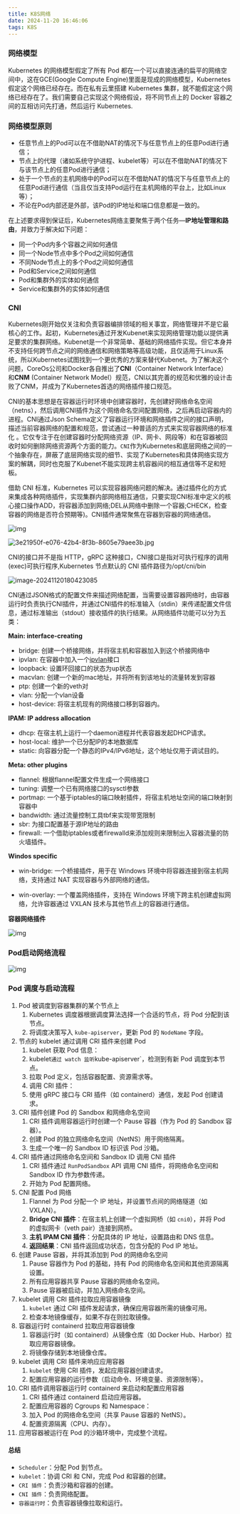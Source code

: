 ```yaml
---
title: K8S网络
date: 2024-11-20 16:46:06
tags: K8S
---
```


### 网络模型

Kubernetes 的网络模型假定了所有 Pod 都在一个可以直接连通的扁平的网络空间中，这在GCE(Google Compute Engine)里面是现成的网络模型，Kubernetes 假定这个网络已经存在。而在私有云里搭建 Kubernetes 集群，就不能假定这个网络已经存在了。我们需要自己实现这个网络假设，将不同节点上的 Docker 容器之间的互相访问先打通，然后运行 Kubernetes.

### 网络模型原则

- 任意节点上的Pod可以在不借助NAT的情况下与任意节点上的任意Pod进行通信；
- 节点上的代理（诸如系统守护进程、kubelet等）可以在不借助NAT的情况下与该节点上的任意Pod进行通信；
- 处于一个节点的主机网络中的Pod可以在不借助NAT的情况下与任意节点上的任意Pod进行通信（当且仅当支持Pod运行在主机网络的平台上，比如Linux等）；
- 不论在Pod内部还是外部，该Pod的IP地址和端口信息都是一致的。

在上述要求得到保证后，Kubernetes网络主要聚焦于两个任务—**IP地址管理和路由**，并致力于解决如下问题：

- 同一个Pod内多个容器之间如何通信
- 同一个Node节点中多个Pod之间如何通信
- 不同Node节点上的多个Pod之间如何通信
- Pod和Service之间如何通信
- Pod和集群外的实体如何通信
- Service和集群外的实体如何通信

### CNI

Kubernetes刚开始仅关注和负责容器编排领域的相关事宜，网络管理并不是它最核心的工作。起初，Kubernetes通过开发Kubenet来实现网络管理功能以提供满足要求的集群网络。Kubenet是一个非常简单、基础的网络插件实现。但它本身并不支持任何跨节点之间的网络通信和网络策略等高级功能，且仅适用于Linux系统，所以Kubernetes试图找到一个更优秀的方案来替代Kubenet。为了解决这个问题，CoreOs公司和Docker各自推出了**CNI**（Container Network Interface）和**CNM** (Container Network Model）规范，CNI以其完善的规范和优雅的设计击败了CNM，并成为了Kubernetes首选的网络插件接口规范。

CNI的基本思想是在容器运行时环境中创建容器时，先创建好网络命名空间（netns），然后调用CNI插件为这个网络命名空间配置网络，之后再启动容器内的进程。CNI通过Json Schema定义了容器运行环境和网络插件之间的接口声明，描述当前容器网络的配置和规范，尝试通过一种普适的方式来实现容器网络的标准化 。它仅专注于在创建容器时分配网络资源（IP、网卡、网段等）和在容器被回收时如何删除网络资源两个方面的能力。`CNI`作为Kubernetes和底层网络之间的一个抽象存在，屏蔽了底层网络实现的细节、实现了Kubernetes和具体网络实现方案的解耦，同时也克服了Kubenet不能实现跨主机容器间的相互通信等不足和短板。

借助 CNI 标准，Kubernetes 可以实现容器网络问题的解决。通过插件化的方式来集成各种网络插件，实现集群内部网络相互通信，只要实现CNI标准中定义的核心接口操作ADD，将容器添加到网络;DEL从网络中删除一个容器;CHECK，检查容器的网络是否符合预期等)。CNI插件通常聚焦在容器到容器的网络通信。

![img](https://hphimages-1253879422.cos.ap-beijing.myqcloud.com/k8s/K8s-CNI-Structure.png)

![3e21950f-e076-42b4-8f3b-8605e79aee3b.jpg](https://hphimages-1253879422.cos.ap-beijing.myqcloud.com/k8s/3e21950f-e076-42b4-8f3b-8605e79aee3b.jpg)

CNI的接口并不是指 HTTP，gRPC 这种接口，CNI接口是指对可执行程序的调用(exec)可执行程序,Kubernetes 节点默认的 CNI 插件路径为/opt/cni/bin

![image-20241120180423085](https://hphimages-1253879422.cos.ap-beijing.myqcloud.com/k8s/image-20241120180423085.png)

CNI通过JSON格式的配置文件来描述网络配置，当需要设置容器网络时，由容器运行时负责执行CNI插件，并通过CNI插件的标准输入（stdin）来传递配置文件信息，通过标准输出（stdout）接收插件的执行结果。从网络插件功能可以分为五类：

**Main: interface-creating**

- bridge: 创建一个桥接网络，并将宿主机和容器加入到这个桥接网络中
- ipvlan: 在容器中加入一个[ipvlan](https://www.kernel.org/doc/Documentation/networking/ipvlan.txt)接口
- loopback: 设置环回接口的状态为up状态
- macvlan: 创建一个新的mac地址，并将所有到该地址的流量转发到容器
- ptp: 创建一个新的veth对
- vlan: 分配一个vlan设备
- host-device: 将宿主机现有的网络接口移到容器内。

**IPAM: IP address allocation**

- dhcp: 在宿主机上运行一个daemon进程并代表容器发起DHCP请求。
- host-local: 维护一个已分配IP的本地数据库
- static: 向容器分配一个静态的IPv4/IPv6地址，这个地址仅用于调试目的。

**Meta: other plugins**

- flannel: 根据flannel配置文件生成一个网络接口
- tuning: 调整一个已有网络接口的sysctl参数
- portmap: 一个基于iptables的端口映射插件，将宿主机地址空间的端口映射到容器中
- bandwidth: 通过流量控制工具tbf来实现带宽限制
- sbr: 为接口配置基于源IP地址的路由
- firewall: 一个借助iptables或者firewalld来添加规则来限制出入容器流量的防火墙插件。

**Windos specific**

- win-bridge: 一个桥接插件，用于在 Windows 环境中将容器连接到宿主机网络，支持通过 NAT 实现容器与外部网络的通信。

- win-overlay: 一个覆盖网络插件，支持在 Windows 环境下跨主机创建虚拟网络，允许容器通过 VXLAN 技术与其他节点上的容器进行通信。

**容器网络插件**

![img](https://hphimages-1253879422.cos.ap-beijing.myqcloud.com/k8s/cni-plugins-20240717.png)

### Pod启动网络流程



![img](https://hphimages-1253879422.cos.ap-beijing.myqcloud.com/Flink/K8s%E7%BD%91%E7%BB%9C%E5%9B%BE.png)



### Pod 调度与启动流程

1. Pod 被调度到容器集群的某个节点上
   1. Kubernetes 调度器根据调度算法选择一个合适的节点，将 Pod 分配到该节点。
   2. 将调度决策写入 `kube-apiserver`，更新 Pod 的 `NodeName` 字段。
2. 节点的 kubelet 通过调用 CRI 插件来创建 Pod
   1. kubelet 获取 Pod 信息：
   2. kubelet`通过 watch 监听`kube-apiserver`，检测到有新 Pod 调度到本节点。
   3. 拉取 Pod 定义，包括容器配置、资源需求等。
   4. 调用 CRI 插件：
   5. 使用 gRPC 接口与 CRI 插件（如 containerd）通信，发起 Pod 创建请求。
3. CRI 插件创建 Pod 的 Sandbox 和网络命名空间
   1. CRI 插件调用容器运行时创建一个 Pause 容器（作为 Pod 的 Sandbox 容器）。
   2. 创建 Pod 的独立网络命名空间（NetNS）用于网络隔离。
   3. 生成一个唯一的 Sandbox ID 标识该 Pod 沙箱。
4. CRI 插件通过网络命名空间和 Sandbox ID 调用 CNI 插件
   1. CRI 插件通过 `RunPodSandbox` API 调用 CNI 插件，将网络命名空间和 Sandbox ID 作为参数传递。
   2. 开始为 Pod 配置网络。
5. CNI 配置 Pod 网络
   1. Flannel 为 Pod 分配一个 IP 地址，并设置节点间的网络隧道（如 VXLAN）。
   2. **Bridge CNI 插件**：在宿主机上创建一个虚拟网桥（如 `cni0`），并将 Pod 的虚拟网卡（veth pair）连接到网桥。
   3. **主机 IPAM CNI 插件**：分配具体的 IP 地址，设置路由和 DNS 信息。
   4. **返回结果**：CNI 插件返回成功状态，包含分配的 Pod IP 地址。
6. 创建 Pause 容器，并将其添加到 Pod 的网络命名空间
   1. Pause 容器作为 Pod 的基础，持有 Pod 的网络命名空间和其他资源隔离设置。
   2. 所有应用容器共享 Pause 容器的网络命名空间。
   3. Pause 容器被启动，并加入网络命名空间。
7. kubelet 调用 CRI 插件拉取应用容器镜像
   1. `kubelet` 通过 CRI 插件发起请求，确保应用容器所需的镜像可用。
   2. 检查本地镜像缓存，如果不存在则拉取镜像。
8. 容器运行时 containerd 拉取应用容器镜像
   1. 容器运行时（如 containerd）从镜像仓库（如 Docker Hub、Harbor）拉取应用容器镜像。
   2. 将镜像存储到本地镜像仓库。
9. kubelet 调用 CRI 插件来响应应用容器
   1. `kubelet` 使用 CRI 插件，发起应用容器创建请求。
   2. 配置应用容器的运行参数（启动命令、环境变量、资源限制等）。
10. CRI 插件调用容器运行时 containerd 来启动和配置应用容器
    1. CRI 插件通过 containerd 启动应用容器。
    2. 配置应用容器的 Cgroups 和 Namespace：
    3. 加入 Pod 的网络命名空间（共享 Pause 容器的 NetNS）。
    4. 配置资源隔离（CPU、内存）。
11. 应用容器被运行在 Pod 的沙箱环境中，完成整个流程。

#### 总结

- `Scheduler`：分配 Pod 到节点。
- `kubelet`：协调 CRI 和 CNI，完成 Pod 和容器的创建。
- `CRI 插件`：负责沙箱和容器的创建。
- `CNI 插件`：负责网络配置。
- `容器运行时`：负责容器镜像拉取和运行。
